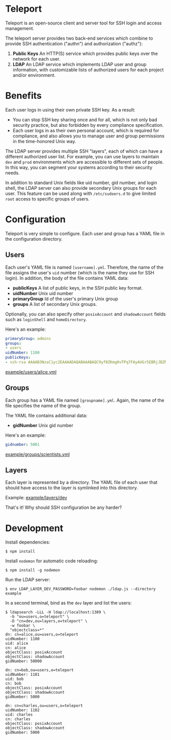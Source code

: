 # Teleport

Teleport is an open-source client and server tool for SSH login and access management.

The teleport server provides two back-end services which combine to provide SSH authentication
("authn") and authorization ("authz"):

1. **Public Keys** An HTTP(S) service which provides public keys over the network for each user. 
2. **LDAP** An LDAP service which implements LDAP user and group information, with customizable
lists of authorized users for each project and/or environment.  

# Benefits

Each user logs in using their own private SSH key. As a result:

* You can stop SSH key sharing once and for all, which is not only bad security practice, but also forbidden by 
every compliance specification.
* Each user logs in as their own personal account, which is required for compliance, and also allows you to
manage user and group permissions in the time-honored Unix way.

The LDAP server provides multiple SSH "layers", each of which can have a different authorized user list.
For example, you can use layers to maintain `dev` and `prod` environments which are accessible to different 
sets of people. In this way, you can segment your systems according to their security needs.

In addition to standard Unix fields like uid number, gid number, and login shell, the LDAP server can also provide secondary Unix groups for each user. This feature can be used along with `/etc/sudoers.d` to give limited `root` access to specific groups of users.

# Configuration

Teleport is very simple to configure. Each user and group has a YAML file in the configuration directory.

## Users

Each user's YAML file is named `[username].yml`. Therefore, the name of the file assigns the user's `uid` number
(which is the name they use for SSH login). In addition, the body of the file contains YAML data:

* **publicKeys** A list of public keys, in the SSH public key format.
* **uidNumber** Unix uid number
* **primaryGroup** Id of the user's primary Unix group
* **groups** A list of secondary Unix groups.

Optionally, you can also specify other `posixAccount` and `shadowAccount` fields such as `loginShell` and 
`homeDirectory`.

Here's an example: 

```yaml
primaryGroup: admins
groups: 
- users
uidNumber: 1100
publicKeys:
- ssh-rsa AAAAB3NzaC1yc2EAAAADAQABAAABAQC9yf0ZKmg0vTPq7FAyAUGr5EBRjJBZM7CBQy9K/1Ryc9cDL6b25d3nVcNNsIa2SYtHvUR8bKeAc6PIEbEdh+aayqCMutRxjRNg4PVb4i7T/OZekziA2Eai4XflNe5RHSPkDk/OcAzP+Q5/4hjyzwoMqTiNsBlXTDCwQaW9nx7q4bSfrQOgMlpERMJVJl3Q/fGQOEI7HFbsetqItUrwmK5Kr0xkCwAk5GyWjN52ADBOMatNEVd+8c7GXzCtM90o+iHAIViUeIUdYajvv7il64kB7tyc+kCjDvvVrgtHRs4RmnlxFxG1EFHyZEfJPX1yJvy8E82FZN7vakJ8nuFlnLRx alice@laptop
```
[example/users/alice.yml](https://github.com/conjurinc/teleport/blob/master/example/users/alice.yml)

## Groups

Each group has a YAML file named `[groupname].yml`. Again, the name of the file specifies the name of the group.

The YAML file contains additional data:

* **gidNumber** Unix gid number

Here's an example: 

```yaml
gidnumber: 5001
```
[example/groups/scientists.yml](https://github.com/conjurinc/teleport/blob/master/example/groups/scientists.yml)

## Layers

Each layer is represented by a directory. The YAML file of each user that should have access to the layer
is symlinked into this directory.

Example: [example/layers/dev](https://github.com/conjurinc/teleport/blob/master/example/layers/dev)

That's it! Why should SSH configuration be any harder?

# Development

Install dependencies:

```sh-session
$ npm install
```

Install `nodemon` for automatic code reloading:

```sh-session
$ npm install -g nodemon
```

Run the LDAP server:

```sh-session
$ env LDAP_LAYER_DEV_PASSWORD=foobar nodemon ./ldap.js --directory example
```

In a second terminal, bind as the `dev` layer and list the users:

```sh-session
$ ldapsearch -LLL -H ldap://localhost:1389 \
  -b "ou=users,o=teleport" \
  -D "cn=dev,ou=layers,o=teleport" \
  -w foobar \
  "objectclass=*"
dn: cn=alice,ou=users,o=teleport
uidNumber: 1100
uid: alice
cn: alice
objectClass: posixAccount
objectClass: shadowAccount
gidNumber: 50000

dn: cn=bob,ou=users,o=teleport
uidNumber: 1101
uid: bob
cn: bob
objectClass: posixAccount
objectClass: shadowAccount
gidNumber: 5000

dn: cn=charles,ou=users,o=teleport
uidNumber: 1102
uid: charles
cn: charles
objectClass: posixAccount
objectClass: shadowAccount
gidNumber: 5000
```
